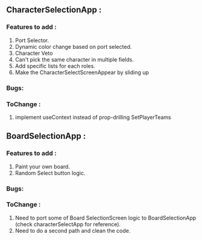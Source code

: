 ## CharacterSelectionApp : 

### Features to add :
1. Port Selector.
2. Dynamic color change based on port selected.
3. Character Veto
4. Can't pick the same character in multiple fields.
5. Add specific lists for each roles.
6. Make the CharacterSelectScreenAppear by sliding up

### Bugs:


### ToChange :
1. implement useContext instead of prop-drilling SetPlayerTeams

## BoardSelectionApp : 

### Features to add :
1. Paint your own board.
2. Random Select button logic.

### Bugs:


### ToChange :
1. Need to port some of Board SelectionScreen logic to BoardSelectionApp (check characterSelectApp for reference).
2. Need to do a second path and clean the code.